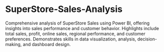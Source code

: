# SuperStore-Sales-Analysis
Comprehensive analysis of SuperStore Sales using Power BI, offering insights into sales performance and customer behavior. Highlights include total sales, profit, online sales, regional performance, and customer preferences. Demonstrates skills in data visualization, analysis, decision-making, and dashboard design.

